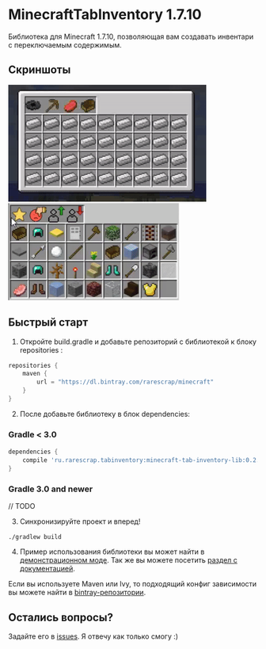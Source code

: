 # MinecraftTabInventory 1.7.10

Библиотека для Minecraft 1.7.10, позволяющая вам создавать инвентари с переключаемым содержимым.


## Скриншоты

![Alt Text](https://github.com/RareScrap/MinecraftTabInventory/blob/master/github_media/screenshot2.gif)
![Alt Text](https://github.com/RareScrap/MinecraftTabInventory/blob/master/github_media/screenshot1.gif)

## Быстрый старт

1. Откройте build.gradle и добавьте репозиторий с библиотекой к блоку repositories :
``` gradle
repositories {
    maven {
        url = "https://dl.bintray.com/rarescrap/minecraft"
    }
}
```

2. После добавьте библиотеку в блок dependencies:
### Gradle < 3.0
``` gradle
dependencies {
    compile 'ru.rarescrap.tabinventory:minecraft-tab-inventory-lib:0.2.1_1.7.10'
}
```

### Gradle 3.0 and newer
// TODO

3. Синхронизируйте проект и вперед!

```
./gradlew build
```

4. Пример использования библиотеки вы может найти в <a href="https://github.com/RareScrap/MinecraftTabInventory/tree/master/src/main">демонстрационном моде</a>. Так же вы можете посетить <a href="https://github.com/RareScrap/MinecraftTabInventory/wiki">раздел с документацией</a>.

Если вы используете Maven или Ivy, то подходящий конфиг зависимости вы можете найти в <a href="https://bintray.com/rarescrap/minecraft/minecraft-tab-inventory">bintray-репозитории</a>.

## Остались вопросы?
Задайте его в <a href="https://github.com/RareScrap/MinecraftTabInventory/issues">issues</a>. Я отвечу как только смогу :)

